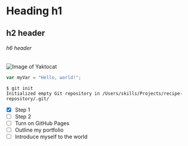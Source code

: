 # Heading h1
## h2 header
###### h6 header
![Image of Yaktocat](https://octodex.github.com/images/yaktocat.png)
``` javascript
var myVar = "Hello, world!";
```

```
$ git init
Initialized empty Git repository in /Users/skills/Projects/recipe-repository/.git/
```
- [x] Step 1
- [ ] Step 2
- [ ] Turn on GitHub Pages
- [ ] Outline my portfolio
- [ ] Introduce myself to the world
